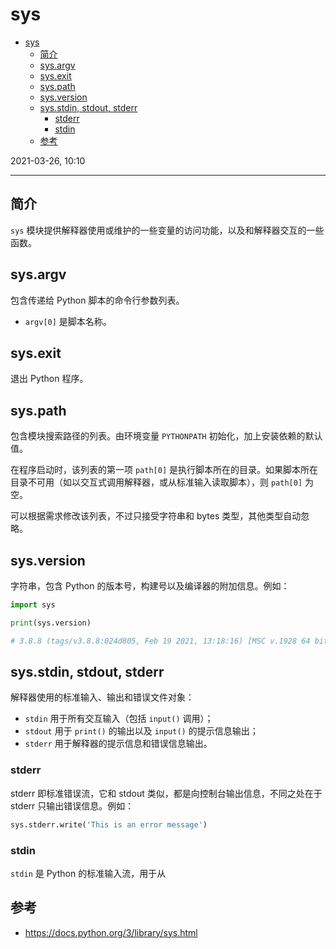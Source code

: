 # sys

- [sys](#sys)
  - [简介](#简介)
  - [sys.argv](#sysargv)
  - [sys.exit](#sysexit)
  - [sys.path](#syspath)
  - [sys.version](#sysversion)
  - [sys.stdin, stdout, stderr](#sysstdin-stdout-stderr)
    - [stderr](#stderr)
    - [stdin](#stdin)
  - [参考](#参考)

2021-03-26, 10:10
***

## 简介

`sys` 模块提供解释器使用或维护的一些变量的访问功能，以及和解释器交互的一些函数。

## sys.argv

包含传递给 Python 脚本的命令行参数列表。

- `argv[0]` 是脚本名称。

## sys.exit

退出 Python 程序。

## sys.path

包含模块搜索路径的列表。由环境变量 `PYTHONPATH` 初始化，加上安装依赖的默认值。

在程序启动时，该列表的第一项 `path[0]` 是执行脚本所在的目录。如果脚本所在目录不可用（如以交互式调用解释器，或从标准输入读取脚本），则 `path[0]` 为空。

可以根据需求修改该列表，不过只接受字符串和 bytes 类型，其他类型自动忽略。

## sys.version

字符串，包含 Python 的版本号，构建号以及编译器的附加信息。例如：

```py
import sys

print(sys.version)

# 3.8.8 (tags/v3.8.8:024d805, Feb 19 2021, 13:18:16) [MSC v.1928 64 bit (AMD64)]
```

## sys.stdin, stdout, stderr

解释器使用的标准输入、输出和错误文件对象：

- `stdin` 用于所有交互输入（包括 `input()` 调用）；
- `stdout` 用于 `print()` 的输出以及 `input()` 的提示信息输出；
- `stderr` 用于解释器的提示信息和错误信息输出。

### stderr

stderr 即标准错误流，它和 stdout 类似，都是向控制台输出信息，不同之处在于 stderr 只输出错误信息。例如：

```py
sys.stderr.write('This is an error message')
```

### stdin

`stdin` 是 Python 的标准输入流，用于从



## 参考

- https://docs.python.org/3/library/sys.html
